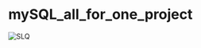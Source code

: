 # mySQL_all_for_one_project

![SLQ](https://user-images.githubusercontent.com/90699176/170836108-cc30a89c-6109-4dc1-b7e3-e70bf2a26d63.gif)
